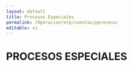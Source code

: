 ```yaml
---
layout: default
title: Procesos Especiales
permalink: /Operacion/erp/cuentas/pproceso/
editable: si
---
```


# PROCESOS ESPECIALES


